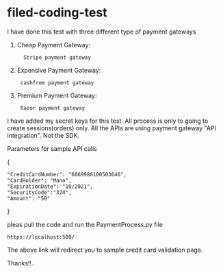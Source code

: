 # filed-coding-test

I have done this test with three different type of payment gateways

1. Cheap Payment Gateway:
   
         Stripe payment gateway
   
2. Expensive Payment Gateway:
        
        cashfree payment gateway
   
3. Premium Payment Gateway:
        
        Razor payment gateway
   
I have added my secret keys for this test.
All process is only to going to create sessions(orders) only.
All the APIs are using payment gateway "API integration". Not the SDK.

Parameters for sample API calls

{

    "CreditCardNumber": "6069980100503646",
    "CardHolder": "Mano",
    "ExpirationDate": "10/2021",
    "SecurityCode":"324",
    "Amount": "50"
}

pleas pull the code and run the PaymentProcess.py file

    https://localhost:500/

The above link will redirect you to sample credit card validation
page.

Thanks!!..
